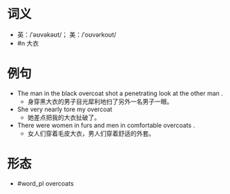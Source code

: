 # 词义
- 英：/ˈəʊvəkəʊt/； 美：/ˈoʊvərkoʊt/
- #n 大衣
# 例句
- The man in the black overcoat shot a penetrating look at the other man .
	- 身穿黑大衣的男子目光犀利地扫了另外一名男子一眼。
- She very nearly tore my overcoat
	- 她差点把我的大衣扯破了。
- There were women in furs and men in comfortable overcoats .
	- 女人们穿着毛皮大衣，男人们穿着舒适的外套。
# 形态
- #word_pl overcoats
